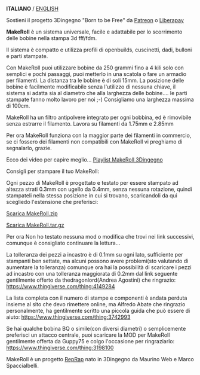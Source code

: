 **ITALIANO** / [ENGLISH](README.md)

Sostieni il progetto 3Dingegno "Born to be Free" da [Patreon](https://www.patreon.com/3Dingegno) o [Liberapay](https://it.liberapay.com/3Dingegno/)

**MakeRoll** è un sistema universale, facile e adattabile per lo scorrimento delle bobine nella stampa 3d fff/fdm.

Il sistema è compatto e utilizza profili di openbuilds, cuscinetti, dadi, bulloni e parti stampate.

Con MakeRoll puoi utilizzare bobine da 250 grammi fino a 4 kili solo con semplici e pochi passaggi, puoi metterlo in una scatola o fare un armadio per filamenti. La distanza tra le bobine è di soli 15mm.
La posizione delle bobine è facilmente modificabile senza l'utilizzo di nessuna chiave, il sistema si adatta sia al diametro che alla larghezza delle bobine.... le parti stampate fanno molto lavoro per noi ;-)
Consigliamo una larghezza massima di 100cm.

MakeRoll ha un filtro antipolvere integrato per ogni bobbina, ed è rimovibile senza estrarre il filamento. Lavora su filamenti da 1.75mm e 2.85mm

Per ora MakeRoll funziona con la maggior parte dei filamenti in commercio, se ci fossero dei filamenti non compatibili con MakeRoll vi preghiamo di segnalarlo, grazie.

Ecco dei video per capire meglio... [Playlist MakeRoll 3Dingegno](https://www.youtube.com/playlist?list=PLQNfSBT6MZGRoyhgSXX5KtdG6Ll7bRw73)

Consigli per stampare il tuo MakeRoll:

Ogni pezzo di MakeRoll è progettato e testato per essere stampato ad altezza strati 0.3mm con ugello da 0.4mm, senza nessuna rotazione, quindi stampateli nella stessa posizione in cui si trovano, scaricandoli da qui scegliedo l'estensione che preferisci: 

[Scarica MakeRoll.zip](https://github.com/3dingegno/MakeRoll/archive/1.0.1.zip)

[Scarica MakeRoll.tar.gz](https://github.com/3dingegno/MakeRoll/archive/1.0.1.tar.gz)

Per ora Non ho testato nessuna mod o modifica che trovi nei link successivi, comunque è consigliato continuare la lettura...

La tolleranza dei pezzi a incastro è di 0.1mm su ogni lato, sufficiente per stampanti ben settate, ma alcuni possono avere problemi(sto valutando di aumentare la tolleranza) comunque ora hai la possibilità di scaricare i pezzi ad incastro con una tolleranza maggiorata di 0.2mm dal link seguente gentilmente offerto da thedragonlord(Andrea Agostini) che ringrazio: https://www.thingiverse.com/thing:4149284

La lista completa con il numero di stampe e componenti è andata perduta insieme al sito che devo rimettere online, ma Alfredo Abate che ringrazio personalmente, ha gentilmente scritto una piccola guida che può essere di aiuto: https://www.thingiverse.com/thing:3742993

Se hai qualche bobina BQ o simile(con diversi diametri) o semplicemente preferisci un attacco centrale, puoi scaricare la MOD per MakeRoll gentilmente offerta da Guppy75 e colgo l'occasione per ringraziarlo:
https://www.thingiverse.com/thing:3198100


MakeRoll è un progetto [RepRap](http://reprap.org/wiki/MakeRoll/it) nato in 3Dingegno da Maurino Web e Marco Spaccialbelli.
